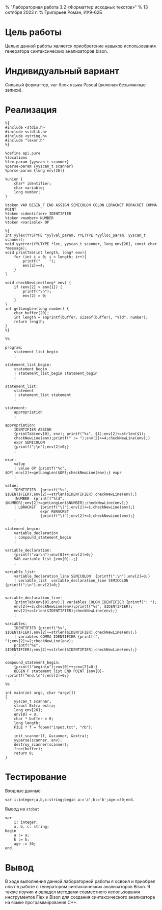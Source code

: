 % "Лабораторная работа 3.2 «Форматтер исходных текстов»"
% 13 октября 2023 г.
% Григорьев Роман, ИУ9-62Б

# Цель работы
Целью данной работы является приобретение навыков использования генератора 
синтаксических анализаторов bison.

# Индивидуальный вариант
Сильный форматтер, var-блок языка Pascal (включая безымянные записи).

# Реализация

```
%{
#include <stdio.h>
#include <stdlib.h>
#include <string.h>
#include "lexer.h"
%}

%define api.pure
%locations
%lex-param {yyscan_t scanner}
%parse-param {yyscan_t scanner}
%parse-param {long env[26]}

%union {
    char* identifier;
    char variable;
    long number;
}

%token VAR BEGIN_F END ASSIGN SEMICOLON COLON LBRACKET RBRACKET COMMA POINT
%token <identifier> IDENTIFIER
%token <number> NUMBER
%token <variable> OP

%{
int yylex(YYSTYPE *yylval_param, YYLTYPE *yylloc_param, yyscan_t scanner);
void yyerror(YYLTYPE *loc, yyscan_t scanner, long env[26], const char *message);
void printTab(int length, long* env){
    for (int i = 0; i < length; i++){
        printf("    ");
        env[2]+=4;
    }
}

void checkNewLine(long* env) {
    if (env[2] > env[1]) {
        printf("\n");
        env[2] = 0;
    }
}
int getLongLen(long number) {
    char buffer[20];
    int length = snprintf(buffer, sizeof(buffer), "%ld", number);
    return length;
}
%}

%%

program:
    statement_list_begin
    ;

statement_list_begin:
    statement_begin
    | statement_list_begin statement_begin
    ;

statement_list:
    statement
    | statement_list statement
    ;

statement:
    appropriation
    ;

appropriation:
    IDENTIFIER ASSIGN
    {printTab(env[0], env); printf("%s", $1);env[2]+=strlen($1);
    checkNewLine(env);printf(" := ");env[2]+=4;checkNewLine(env);}
    expr SEMICOLON
    {printf(";\n");env[2]=0;}
    ;

expr:
    value
    | value OP {printf("%c", $OP);env[2]+=getLongLen($OP);checkNewLine(env);} expr
    ;

value:
    IDENTIFIER  {printf("%s", $IDENTIFIER);env[2]+=strlen($IDENTIFIER);checkNewLine(env);}
    |NUMBER  {printf("%ld", $NUMBER);env[2]+=getLongLen($NUMBER);checkNewLine(env);}
    | LBRACKET  {printf("\(");env[2]+=1;checkNewLine(env);}
                expr RBRACKET
                {printf("\)");env[2]+=1;checkNewLine(env);}
    ;

statement_begin:
    variable_declaration
    | compound_statement_begin
    ;

variable_declaration:
    {printf("var\n");env[0]++;env[2]=0;}
    VAR variable_list {env[0]--;}
    ;

variable_list:
    variable_declaration_line SEMICOLON  {printf(";\n");env[2]=0;}
    | variable_list  variable_declaration_line SEMICOLON  {printf(";\n");env[2]=0;}
    ;

variable_declaration_line:
    {printTab(env[0],env);} variables COLON IDENTIFIER {printf(": ");
    env[2]+=2;checkNewLine(env);printf("%s", $IDENTIFIER);
    env[2]+=strlen($IDENTIFIER);checkNewLine(env);}
    ;

variables:
    IDENTIFIER {printf("%s", $IDENTIFIER);env[2]+=strlen($IDENTIFIER);checkNewLine(env);}
    | variables COMMA IDENTIFIER {printf(", ");env[2]+=2;checkNewLine(env);
    printf("%s", $IDENTIFIER);env[2]+=strlen($IDENTIFIER);checkNewLine(env);}
    ;

compound_statement_begin:
    {printf("begin\n");env[0]++;env[2]=0;}
    BEGIN_F statement_list END POINT {env[0]--;printf("end.\n");env[2]=0;}
    ;
%%

int main(int argc, char *argv[])
{
	yyscan_t scanner;
	struct Extra extra;
	long env[26];
    env[0] = 0;
    char * buffer = 0;
    long length;
    FILE * f = fopen("input.txt", "rb");

	init_scanner(f, &scanner, &extra);
	yyparse(scanner, env);
	destroy_scanner(scanner);
    free(buffer);
	return 0;
}

```

# Тестирование

Входные данные

```
var i:integer;a,b,c:string;begin a:='a';b:='b';age:=30;end.
```

Вывод на `stdout`

```
var
    i: integer;
    a, b, c: string;
begin
    a := a;
    b := b;
    age := 30;
end.

```

# Вывод
В ходе выполнения данной лабораторной работы я освоил и приобрел опыт
в работе с генератором синтаксических анализаторов Bison. Я также изучил
и овладел методами совместного использования инструментов Flex и Bison
для создания синтаксического анализатора на языке программирования C++.
